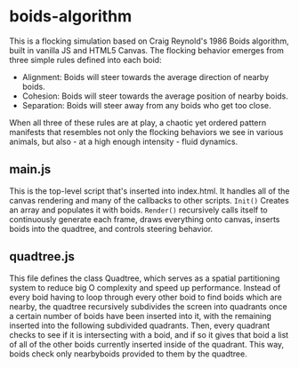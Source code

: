 # boids-algorithm
This is a flocking simulation based on Craig Reynold's 1986 Boids algorithm, built in vanilla JS and HTML5 Canvas.
The flocking behavior emerges from three simple rules defined into each boid:
* Alignment: Boids will steer towards the average direction of nearby boids.
* Cohesion: Boids will steer towards the average position of nearby boids.
* Separation: Boids will steer away from any boids who get too close. 

When all three of these rules are at play, a chaotic yet ordered pattern manifests that resembles not only the flocking behaviors we see in various animals, but also - at a high enough intensity - fluid dynamics.

## main.js
This is the top-level script that's inserted into index.html. It handles all of the canvas rendering and many of the callbacks to other scripts. 
`Init()` Creates an array and populates it with boids.
`Render()` recursively calls itself to continuously generate each frame, draws everything onto canvas, inserts boids into the quadtree, and controls steering behavior.

## quadtree.js
This file defines the class Quadtree, which serves as a spatial partitioning system to reduce big O complexity and speed up performance. Instead of every boid having to loop through every other boid to find boids which are nearby, the quadtree recursively subdivides the screen into quadrants once a certain number of boids have been inserted into it, with the remaining inserted into the following subdivided quadrants.
Then, every quadrant checks to see if it is intersecting with a boid, and if so it gives that boid a list of all of the other boids currently inserted inside of the quadrant. This way, boids check only nearbyboids provided to them by the quadtree.
